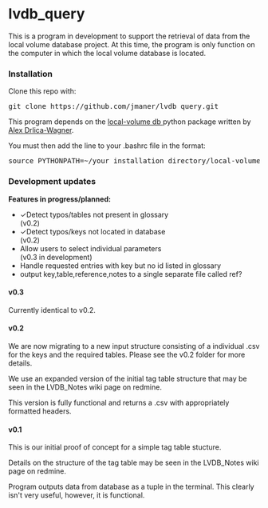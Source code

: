 # lvdb_query

This is a program in development to support the retrieval of data from the local volume database project. At this time, the program is only function on the computer in which the local volume database is located. 

### Installation ###
Clone this repo with: 

<pre>
git clone https://github.com/jmaner/lvdb_query.git
</pre>

This program depends on the <a href="https://github.com/kadrlica/local-volume-db">local-volume db </a> python package written by <a href="https://github.com/kadrlica/">Alex Drlica-Wagner</a>.

You must then add the line to your .bashrc file in the format:

<pre>
source PYTHONPATH=~/your_installation_directory/local-volume-db:$PYTHONPATH
</pre>

### Development updates ###

<b>Features in progress/planned: </b>

<ul>
<li>✓Detect typos/tables not present in glossary </li>   (v0.2)
  
<li>✓Detect typos/keys not located in database </li>  (v0.2)
  
<li>Allow users to select individual parameters</li> (v0.3 in development)

<li>Handle requested entries with key but no id listed in glossary

<li>output key,table,reference,notes to a single separate file called ref? </li>
</ul>

#### v0.3 ####
Currently identical to v0.2. 

#### v0.2 ####

We are now migrating to a new input structure consisting of a individual .csv for the keys and the required tables. Please see the v0.2 folder for more details. 

We use an expanded version of the initial tag table structure that may be seen in the LVDB_Notes wiki page on redmine. 

This version is fully functional and returns a .csv with appropriately formatted headers. 


#### v0.1 ####

This is our initial proof of concept for a simple tag table stucture. 

Details on the structure of the tag table may be seen in the LVDB_Notes wiki page on redmine. 

Program outputs data from database as a tuple in the terminal. This clearly isn't very useful, however, it is functional. 
